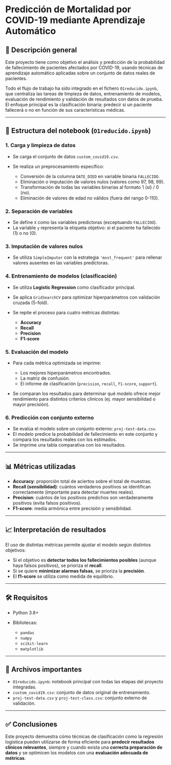 # Predicción de Mortalidad por COVID-19 mediante Aprendizaje Automático

## 📄 Descripción general

Este proyecto tiene como objetivo el análisis y predicción de la probabilidad de fallecimiento de pacientes afectados por COVID-19, usando técnicas de aprendizaje automático aplicadas sobre un conjunto de datos reales de pacientes.

Todo el flujo de trabajo ha sido integrado en el fichero `O1reducido.ipynb`, que centraliza las tareas de limpieza de datos, entrenamiento de modelos, evaluación de rendimiento y validación de resultados con datos de prueba. El enfoque principal es la clasificación binaria: predecir si un paciente fallecerá o no en función de sus características médicas.

---

## 📁 Estructura del notebook (`O1reducido.ipynb`)

### 1. **Carga y limpieza de datos**

* Se carga el conjunto de datos `custom_covid19.csv`.
* Se realiza un preprocesamiento específico:

  * Conversión de la columna `DATE_DIED` en variable binaria `FALLECIDO`.
  * Eliminación o imputación de valores nulos (valores como 97, 98, 99).
  * Transformación de todas las variables binarias al formato 1 (sí) / 0 (no).
  * Eliminación de valores de edad no válidos (fuera del rango 0-110).

### 2. **Separación de variables**

* Se define `X` como las variables predictoras (exceptuando `FALLECIDO`).
* La variable `y` representa la etiqueta objetivo: si el paciente ha fallecido (1) o no (0).

### 3. **Imputación de valores nulos**

* Se utiliza `SimpleImputer` con la estrategia `'most_frequent'` para rellenar valores ausentes en las variables predictoras.

### 4. **Entrenamiento de modelos (clasificación)**

* Se utiliza **Logistic Regression** como clasificador principal.
* Se aplica `GridSearchCV` para optimizar hiperparámetros con validación cruzada (5-fold).
* Se repite el proceso para cuatro métricas distintas:

  * **Accuracy**
  * **Recall**
  * **Precision**
  * **F1-score**

### 5. **Evaluación del modelo**

* Para cada métrica optimizada se imprime:

  * Los mejores hiperparámetros encontrados.
  * La matriz de confusión.
  * El informe de clasificación (`precision`, `recall`, `f1-score`, `support`).
* Se comparan los resultados para determinar qué modelo ofrece mejor rendimiento para distintos criterios clínicos (ej. mayor sensibilidad o mayor precisión).

### 6. **Predicción con conjunto externo**

* Se evalúa el modelo sobre un conjunto externo: `proj-test-data.csv`.
* El modelo predice la probabilidad de fallecimiento en este conjunto y compara los resultados reales con los estimados.
* Se imprime una tabla comparativa con los resultados.

---

## 📊 Métricas utilizadas

* **Accuracy**: proporción total de aciertos sobre el total de muestras.
* **Recall (sensibilidad)**: cuántos verdaderos positivos se identifican correctamente (importante para detectar muertes reales).
* **Precision**: cuántos de los positivos predichos son verdaderamente positivos (evita falsos positivos).
* **F1-score**: media armónica entre precisión y sensibilidad.

---

## 📈 Interpretación de resultados

El uso de distintas métricas permite ajustar el modelo según distintos objetivos:

* Si el objetivo es **detectar todos los fallecimientos posibles** (aunque haya falsos positivos), se prioriza el **recall**.
* Si se quiere **minimizar alarmas falsas**, se prioriza la **precisión**.
* El **f1-score** se utiliza como medida de equilibrio.

---

## 🛠️ Requisitos

* Python 3.8+
* Bibliotecas:

  * `pandas`
  * `numpy`
  * `scikit-learn`
  * `matplotlib`

---

## 📂 Archivos importantes

* `O1reducido.ipynb`: notebook principal con todas las etapas del proyecto integradas.
* `custom_covid19.csv`: conjunto de datos original de entrenamiento.
* `proj-test-data.csv` y `proj-test-class.csv`: conjunto externo de validación.

---

## ✅ Conclusiones

Este proyecto demuestra cómo técnicas de clasificación como la regresión logística pueden utilizarse de forma eficiente para **predecir resultados clínicos relevantes**, siempre y cuando exista una **correcta preparación de datos** y se optimicen los modelos con una **evaluación adecuada de métricas**.

